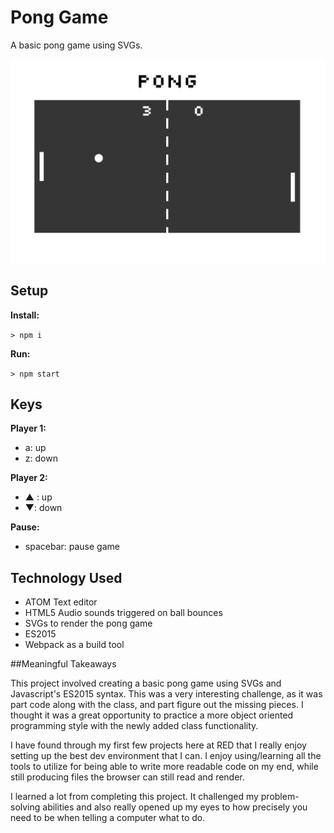 # Pong Game

A basic pong game using SVGs.

![A Pong Board](pong.png)

## Setup

**Install:**

`> npm i`

**Run:**

`> npm start`

## Keys

**Player 1:**
* a: up
* z: down

**Player 2:**
* ▲ : up
* ▼: down

**Pause:**
* spacebar: pause game

## Technology Used
* ATOM Text editor
* HTML5 Audio sounds triggered on ball bounces
* SVGs to render the pong game
* ES2015
* Webpack as a build tool

##Meaningful Takeaways

This project involved creating a basic pong game using SVGs and Javascript's ES2015 syntax. This was a very interesting challenge, as it was part code along with the class, and part figure out the missing pieces. I thought it was a great opportunity to practice a more object oriented programming style with the newly added class functionality.

I have found through my first few projects here at RED that I really enjoy setting up the best dev environment that I can. I enjoy using/learning all the tools to utilize for being able to write more readable code on my end, while still producing files the browser can still read and render.

I learned a lot from completing this project. It challenged my problem-solving abilities and also really opened up my eyes to how precisely you need to be when telling a computer what to do.
